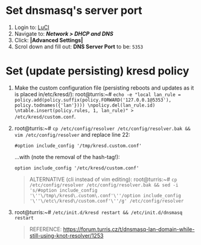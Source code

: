 # Set dnsmasq's server port

1. Login to: [LuCI](192.168.1.1/cgi-bin/luci/)
2. Navigate to: ***Network > DHCP and DNS***
3. Click: **|Advanced Settings|**
3. Scrol down and fill out: **DNS Server Port** to be: `5353`

# Set (update persisting) kresd policy

1. Make the custom configuration file (persisting reboots and updates as it is placed in/etc/kresd/): root@turris:~# `echo -e "local lan_rule = policy.add(policy.suffix(policy.FORWARD('127.0.0.1@5353'),  policy.todnames({'lan'}))) \npolicy.del(lan_rule.id) \ntable.insert(policy.rules, 1, lan_rule)" > /etc/kresd/custom.conf`.

2. root@turris:~# `cp /etc/config/resolver /etc/config/resolver.bak && vim /etc/config/resolver` and replace line 22:

    ```
    #option include_config '/tmp/kresd.custom.conf'
    ```
    ...with (note the removal of the hash-tag!):

    ```
    option include_config '/etc/kresd/custom.conf'
    ```
    
    > ALTERNATIVE (cli instead of vim editing): root@turris:~# `cp /etc/config/resolver /etc/config/resolver.bak && sed -i 's/#option include_config '\''\/tmp\/kresd\.custom\.conf'\''/option include_config '\''\/etc\/kresd\/custom.conf'\''/g' /etc/config/resolver`

3. root@turris:~# `/etc/init.d/kresd restart && /etc/init.d/dnsmasq restart`

    > REFERENCE: https://forum.turris.cz/t/dnsmasq-lan-domain-while-still-using-knot-resolver/1253
